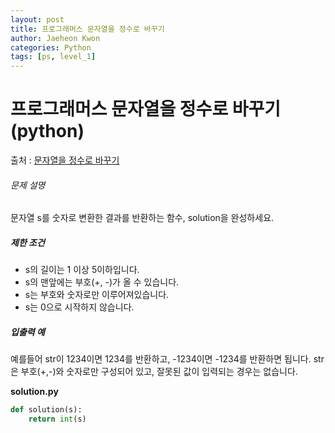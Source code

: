 ```yaml
---
layout: post
title: 프로그래머스 문자열을 정수로 바꾸기
author: Jaeheon Kwon
categories: Python
tags: [ps, level_1]
---
```




# 프로그래머스 문자열을 정수로 바꾸기(python)

출처 : [문자열을 정수로 바꾸기]( https://programmers.co.kr/learn/courses/30/lessons/12925 )

###### 문제 설명

문자열 s를 숫자로 변환한 결과를 반환하는 함수, solution을 완성하세요.

##### 제한 조건

- s의 길이는 1 이상 5이하입니다.
- s의 맨앞에는 부호(+, -)가 올 수 있습니다.
- s는 부호와 숫자로만 이루어져있습니다.
- s는 0으로 시작하지 않습니다.

##### 입출력 예

예를들어 str이 1234이면 1234를 반환하고, -1234이면 -1234를 반환하면 됩니다.
str은 부호(+,-)와 숫자로만 구성되어 있고, 잘못된 값이 입력되는 경우는 없습니다.

**solution.py**

```python
def solution(s):
    return int(s)
```

